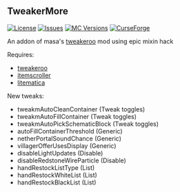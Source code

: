 ## TweakerMore

[![License](https://img.shields.io/github/license/Fallen-Breath/tweakermore.svg)](http://www.gnu.org/licenses/gpl-3.0.html)
[![Issues](https://img.shields.io/github/issues/Fallen-Breath/tweakermore.svg)](https://github.com/Fallen-Breath/tweakermore/issues)
[![MC Versions](http://cf.way2muchnoise.eu/versions/For%20MC_tweakermore_all.svg)](https://www.curseforge.com/minecraft/mc-mods/tweakermore)
[![CurseForge](http://cf.way2muchnoise.eu/full_tweakermore_downloads.svg)](https://www.curseforge.com/minecraft/mc-mods/tweakermore)

An addon of masa's [tweakeroo](https://github.com/maruohon/tweakeroo) mod using epic mixin hack

Requires:

- [tweakeroo](https://github.com/maruohon/tweakeroo)
- [itemscroller](https://github.com/maruohon/itemscroller)
- [litematica](https://github.com/maruohon/litematica)

New tweaks:

- tweakmAutoCleanContainer (Tweak toggles)
- tweakmAutoFillContainer (Tweak toggles)
- tweakmAutoPickSchematicBlock (Tweak toggles)
- autoFillContainerThreshold (Generic)
- netherPortalSoundChance (Generic)
- villagerOfferUsesDisplay (Generic)
- disableLightUpdates (Disable)
- disableRedstoneWireParticle (Disable)
- handRestockListType (List)
- handRestockWhiteList (List)
- handRestockBlackList (List)
